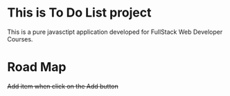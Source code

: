 # This is To Do List project

This is a pure javasctipt application developed for FullStack Web Developer Courses.

# Road Map

~~Add item when click on the Add button~~
